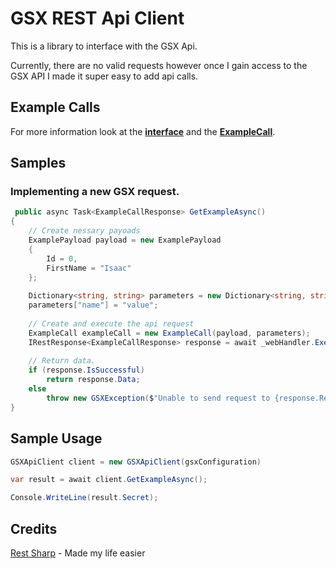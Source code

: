 # GSX REST Api Client
This is a library to interface with the GSX Api.

Currently, there are no valid requests however once I gain access to the GSX API I made it super easy to add api calls.

## Example Calls
For more information look at the **[interface](/GSXApi/GSXApi/Interfaces/IApiCall.cs)** and the **[ExampleCall](/GSXApi/GSXApi/ApiCalls/ExampleCall.cs)**.

## Samples

### Implementing a new GSX request.  
```cs
 public async Task<ExampleCallResponse> GetExampleAsync()
{
    // Create nessary payoads
    ExamplePayload payload = new ExamplePayload
    {
        Id = 0,
        FirstName = "Isaac"
    };
    
    Dictionary<string, string> parameters = new Dictionary<string, string>();
    parameters["name"] = "value"; 
    
    // Create and execute the api request
    ExampleCall exampleCall = new ExampleCall(payload, parameters);
    IRestResponse<ExampleCallResponse> response = await _webHandler.ExecuteAsync<ExampleCallResponse>(exampleCall);
    
    // Return data.
    if (response.IsSuccessful)
        return response.Data;
    else
        throw new GSXException($"Unable to send request to {response.ResponseUri}", response.ErrorException);
}
```


## Sample Usage
```cs
GSXApiClient client = new GSXApiClient(gsxConfiguration)

var result = await client.GetExampleAsync();

Console.WriteLine(result.Secret);
```

## Credits
[Rest Sharp](https://restsharp.dev/) - Made my life easier